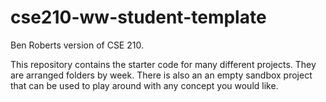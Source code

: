 # cse210-ww-student-template
Ben Roberts
version of CSE 210.

This repository contains the starter code for many different projects. They are arranged folders by week. There is also an an empty sandbox project that can be used to play around with any concept you would like.
